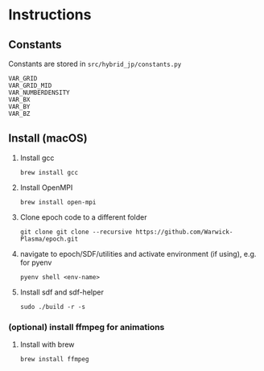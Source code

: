 # Instructions

## Constants
Constants are stored in `src/hybrid_jp/constants.py`
<!-- 
python -c 'with open("src/hybrid_jp/constants.py", "r") as file:
    lines=file.readlines()
print("\n".join([l.split(" = ")[0] for l in lines]));'
-->
```
VAR_GRID
VAR_GRID_MID
VAR_NUMBERDENSITY
VAR_BX
VAR_BY
VAR_BZ
```


## Install (macOS)

1. Install gcc

    ```brew install gcc```

2. Install OpenMPI

    ```brew install open-mpi```

3. Clone epoch code to a different folder

    ```git clone git clone --recursive https://github.com/Warwick-Plasma/epoch.git```

4. navigate to epoch/SDF/utilities and activate environment (if using), e.g. for pyenv

    ```pyenv shell <env-name>```

5. Install sdf and sdf-helper

    ```sudo ./build -r -s```

### (optional) install ffmpeg for animations

1. Install with brew

    ```brew install ffmpeg```